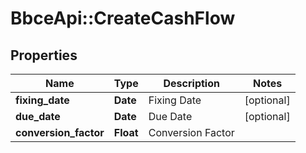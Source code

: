 # BbceApi::CreateCashFlow

## Properties
Name | Type | Description | Notes
------------ | ------------- | ------------- | -------------
**fixing_date** | **Date** | Fixing Date | [optional] 
**due_date** | **Date** | Due Date | [optional] 
**conversion_factor** | **Float** | Conversion Factor | 

